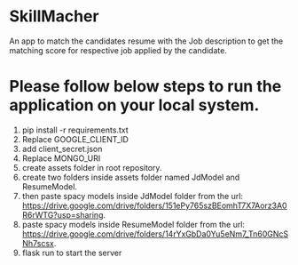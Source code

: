 # SkillMacher
An app to match the candidates resume with the Job description to get the matching score for respective job applied by the candidate.
# Please follow below steps to run the application on your local system.

1. pip install -r requirements.txt
2. Replace GOOGLE_CLIENT_ID
3. add client_secret.json 
4. Replace MONGO_URI
5. create assets folder in root repository.
6. create two folders inside assets folder named JdModel and ResumeModel.
7. then paste spacy models inside JdModel folder from the url: https://drive.google.com/drive/folders/151ePy765szBEomhT7X7Aorz3A0R6rWTG?usp=sharing.
8. paste spacy models inside ResumeModel folder from the url: https://drive.google.com/drive/folders/14rYxGbDa0Yu5eNm7_Tn60GNcSNh7scsx.
9. flask run to start the server
